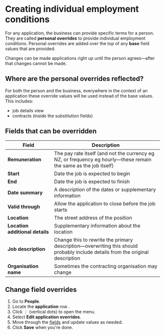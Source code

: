 # Creating individual employment conditions

For any application, the business can provide specific terms for a person. They are called **personal overrides** to
provide individual employment conditions. Personal overrides are added over the top of any **base** field values that are
provided.

<prompt>

Changes can be made applications right up until the person agrees—after that changes cannot be made.

</prompt>

## Where are the personal overrides reflected?

For both the person and the business, everywhere in the context of an application these override values will be used
instead of the base values. This includes:

* job details view
* contracts (inside the substitution fields)

## Fields that can be overridden

| **Field**                       | **Description**                                                                                                               |
|---------------------------------|-------------------------------------------------------------------------------------------------------------------------------|
| **Remuneration**                | The pay rate itself (and not the currency eg NZ, or frequency eg hourly—these remain the same as the job itself)              |
| **Start**                       | Date the job is expected to begin                                                                                             |
| **End**                         | Date the job is expected to finish                                                                                            |
| **Date summary**                | A description of the dates or supplementary information                                                                       |
| **Valid through**               | Allow the application to close before the job starts                                                                          |
| **Location**                    | The street address of the position                                                                                            |
| **Location additional details** | Supplementary information about the location                                                                                  |
| **Job description**             | Change this to rewrite the primary description—overwriting this should probably include details from the original description |
| **Organisation name**           | Sometimes the contracting organisation may change                                                                             |

<div class="ui-instructions">

## Change field overrides

1. Go to **People**.
2. Locate the **application** row <span class="mdi mdi-checkbox-marked-outline"></span>.
3. Click &vellip; (vertical dots) to open the menu.
4. Select **Edit application overrides**.
5. Move through the [fields](#fields-that-can-be-overridden) and update values as needed.
4. Click **Save** when you're done.

</div>
